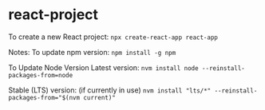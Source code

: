 # react-project

To create a new React project:
`npx create-react-app react-app`


Notes:
To update npm version:
`npm install -g npm`

To Update Node Version
Latest version:
`nvm install node --reinstall-packages-from=node`

Stable (LTS) version: (if currently in use)
`nvm install "lts/*" --reinstall-packages-from="$(nvm current)"`
